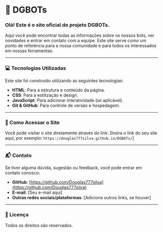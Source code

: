 # 🤖 DGBOTs

### Olá! Este é o site oficial do projeto DGBOTs.

Aqui você pode encontrar todas as informações sobre os nossos bots, ver novidades e entrar em contato com a equipe. Este site serve como um ponto de referência para a nossa comunidade e para todos os interessados em nossas ferramentas.

---

### 💻 Tecnologias Utilizadas

Este site foi construído utilizando as seguintes tecnologias:

* **HTML**: Para a estrutura e conteúdo da página.
* **CSS**: Para a estilização e design.
* **JavaScript**: Para adicionar interatividade (se aplicável).
* **Git & GitHub**: Para controle de versão e hospedagem.

---

### 🚀 Como Acessar o Site

Você pode visitar o site diretamente através do link:
[Insira o link do seu site aqui, por exemplo: `https://douglas777silva.github.io/DGBOTs/`]

---

### 📬 Contato

Se tiver alguma dúvida, sugestão ou feedback, você pode entrar em contato conosco:

* **GitHub**: [https://github.com/Douglas777silva](https://github.com/Douglas777silva)
* **E-mail**: [Seu e-mail aqui]
* **Outras redes sociais/plataformas**: [Adicione outros links, se houver]

---

### 📄 Licença

Todos os direitos são reservados.

